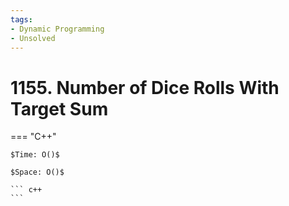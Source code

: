 ```yaml
---
tags:
- Dynamic Programming
- Unsolved
---
```



# 1155. Number of Dice Rolls With Target Sum

=== "C++"

    $Time: O()$

    $Space: O()$

    ``` c++
    ```